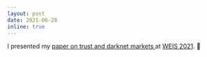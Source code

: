 ```yaml
---
layout: post
date: 2021-06-28
inline: true
---
```


I presented my [paper on trust and darknet markets ](https://www.dropbox.com/scl/fi/8xba5mhudnyb7w4gfn0f9/chua_weis_2021.pdf?rlkey=z9j5ii5g7qmplwbf2chjpn2qp&raw=1) at [WEIS 2021](https://vimeo.com/857488965). :floppy_disk: